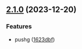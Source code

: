 ## [2.1.0](https://github.com/kduma-archive/test-ci-git-split/compare/v2.0.1...v2.1.0) (2023-12-20)


### Features

* pushg ([1623dbf](https://github.com/kduma-archive/test-ci-git-split/commit/1623dbff9c59bb5095225239d305ccfe4cece139))
